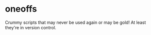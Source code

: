 # oneoffs
Crummy scripts that may never be used again or may be gold! At least they're in version control.
